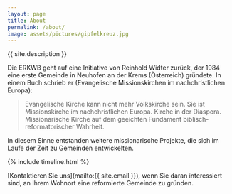 ```yaml
---
layout: page
title: About
permalink: /about/
image: assets/pictures/gipfelkreuz.jpg
---
```


{{ site.description }}

Die ERKWB geht auf eine Initiative von Reinhold Widter zurück, der 1984 eine erste Gemeinde in Neuhofen an der Krems (Österreich) gründete. In einem Buch schrieb er (Evangelische Missionskirchen im nachchristlichen Europa):

> Evangelische Kirche kann nicht mehr Volkskirche sein. Sie ist Missionskirche im nachchristlichen Europa. Kirche in der Diaspora. Missionarische Kirche auf dem geeichten Fundament biblisch-reformatorischer Wahrheit.

In diesem Sinne entstanden weitere missionarische Projekte, die sich im Laufe der Zeit zu Gemeinden entwickelten.

{% include timeline.html %}

[Kontaktieren Sie uns](mailto:{{ site.email }}), wenn Sie daran interessiert sind, an Ihrem Wohnort eine reformierte Gemeinde zu gründen.
